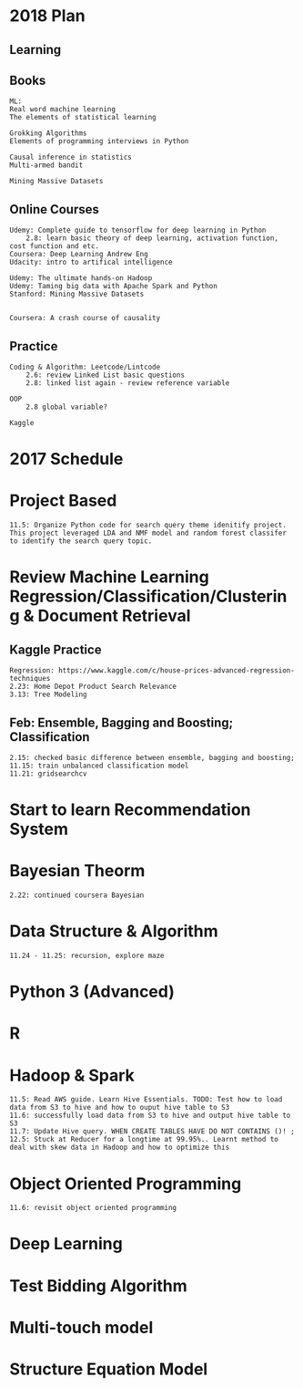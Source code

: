 # 2018 Plan

## Learning 


## Books
    ML: 
    Real word machine learning
    The elements of statistical learning
    
    Grokking Algorithms
    Elements of programming interviews in Python
    
    Causal inference in statistics
    Multi-armed bandit
    
    Mining Massive Datasets
    
    
    

     

## Online Courses
    Udemy: Complete guide to tensorflow for deep learning in Python
        2.8: learn basic theory of deep learning, activation function, cost function and etc. 
    Coursera: Deep Learning Andrew Eng
    Udacity: intro to artifical intelligence
    
    Udemy: The ultimate hands-on Hadoop
    Udemy: Taming big data with Apache Spark and Python
    Stanford: Mining Massive Datasets
   
    
    Coursera: A crash course of causality
    
## Practice
    Coding & Algorithm: Leetcode/Lintcode
        2.6: review Linked List basic questions
        2.8: linked list again - review reference variable 
    
    OOP
        2.8 global variable?
    
    Kaggle
    

# 2017 Schedule
# Project Based
    11.5: Organize Python code for search query theme idenitify project. This project leveraged LDA and NMF model and random forest classifer to identify the search query topic.  
# Review Machine Learning Regression/Classification/Clustering & Document Retrieval
## Kaggle Practice 
    Regression: https://www.kaggle.com/c/house-prices-advanced-regression-techniques
    2.23: Home Depot Product Search Relevance
    3.13: Tree Modeling
    
## Feb: Ensemble, Bagging and Boosting; Classification
    2.15: checked basic difference between ensemble, bagging and boosting; 
    11.15: train unbalanced classification model
    11.21: gridsearchcv

# Start to learn Recommendation System
# Bayesian Theorm 
    2.22: continued coursera Bayesian 
# Data Structure & Algorithm 
    11.24 - 11.25: recursion, explore maze
# Python 3 (Advanced)
# R 
# Hadoop & Spark
    11.5: Read AWS guide. Learn Hive Essentials. TODO: Test how to load data from S3 to hive and how to ouput hive table to S3
    11.6: successfully load data from S3 to hive and output hive table to S3
    11.7: Update Hive query. WHEN CREATE TABLES HAVE DO NOT CONTAINS ()! ; 
    12.5: Stuck at Reducer for a longtime at 99.95%.. Learnt method to deal with skew data in Hadoop and how to optimize this
# Object Oriented Programming
    11.6: revisit object oriented programming
# Deep Learning
# Test Bidding Algorithm 
# Multi-touch model
# Structure Equation Model
